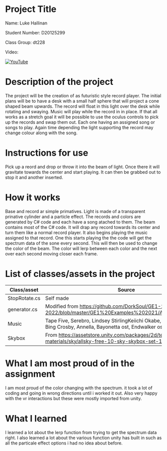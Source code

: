 # Project Title

Name: Luke Hallinan

Student Number: D20125299

Class Group: dt228

Video: 

[![YouTube](https://img.youtube.com/vi/gigTBqkqTlE/0.jpg)](https://youtu.be/gigTBqkqTlE)

# Description of the project
The project will be the creation of as futuristic style record player. 
The initial plans will be to have a desk with a small half sphere that will project a cone shaped beam upwards.
The record will float in this light over the desk while rotating and swaying.
Music will play while the record in in place.
If that all works as a stretch goal it will be possible to use the oculus controls to pick up the records and swap them out.
Each one having an assigned song or songs to play.
Again time depending the light supporting the record may change colour along with the song.

# Instructions for use
Pick up a reord and drop or throw it into the beam of light.
Once there it will gravitate towards the center and start playing.
It can then be grabbed out to stop it and another inserted.

# How it works
Base and record ar simple primatives.
Light is made of a transparent prinative cylinder and a particle effect.
The records and colors are generated by C# code and each have a song atached to them.
The beam contains most of the C# code. 
It will drap any record towards its center and turn them like a normal record player.
It also begins playing the music assigned to that record.
One this starts playing the the code will get the spectrum data of the sone every second.
This will then be used to change the color of the beam.
The color will lerp between each color and the next over each second moving closer each frame.

# List of classes/assets in the project

| Class/asset | Source |
|-----------|-----------|
| StopRotate.cs | Self made |
| generator.cs | Modified from https://github.com/DorkSoul/GE1-2021-2022/blob/master/GE1%20Examples%202021/Assets/Generator.cs |
| Music | Tape Five, Serebro, Lindsey StirlingKeiichi Okabe, Caravan Palace, Bing Crosby, Annella, Bayonetta ost, Endwalker ost|
| Skybox | From https://assetstore.unity.com/packages/2d/textures-materials/sky/allsky-free-10-sky-skybox-set-146014 |


# What I am most proud of in the assignment
I am most proud of the color changing with the spectrum. it took a lot of coding and going in wrong directions until i worked it out.
Also very happy with the vr interactions but these were mostly imported from unity.

# What I learned
I learned a lot about the lerp function from trying to get the spectrum data right.
I also learned a lot about the various function unity has built in such as all the particale effect options i had no idea about before.
